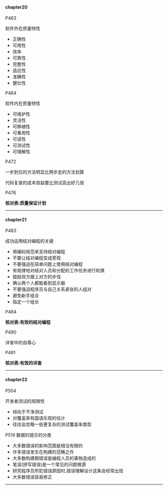 #### chapter20

P463

软件外在质量特性

- 正确性
- 可用性
- 效率
- 可靠性
- 完整性
- 适应性
- 准确性
- 健壮性

P464

软件内在质量特性

- 可维护性
- 灵活性
- 可移植性
- 可重用性
- 可读性
- 可测试性
- 可理解性

P472

一步到位的方法明显比两步走的方法划算

代码复查的成本效益要比测试高出好几倍

P476

**核对表:质量保证计划**

---

#### chapter21

P483

成功运用结对编程的关键

- 用编码规范来支持结对编程
- 不要让结对编程变成旁观
- 不要强迫在简单问题上使用结对编程
- 有规律地对结对人员和分配的工作任务进行轮换
- 鼓励双方跟上对方的步伐
- 确认两个人都能看到显示器
- 不要强迫程序员与自己关系紧张的人组对
- 避免新手组合
- 指定一个组长

P484

**核对表:有效的结对编程**

P490

详查中的自尊心

P491

**核对表:有效的详查**


---

#### chapter22

P504

开发者测试的局限性

- 倾向于干净测试
- 对覆盖率有国语乐观的估计
- 往往会忽略一些更复杂的测试覆盖率类型

P519
数据的提示的分类

- 大多数错误的影响范围是相当有限的
- 许多错误发生在构建的范畴之外
- 大多数构建期错误是编程人员的事物造成的
- 笔误(拼写错误)是一个常见的问题根源
- 研究程序员所犯错误原因时,错误理解设计这条会经常出现
- 大多数错误容易修正

---